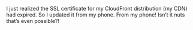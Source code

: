 I just realized the SSL certificate for my CloudFront distribution (my CDN) had expired. So I updated it from my phone. From my phone! Isn’t it nuts that’s even possible?!